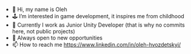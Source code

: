 - 👋 Hi, my name is Oleh
- 🕹️ I’m interested in game development, it inspires me from childhood
- 🎲 Currently I work as Junior Unity Developer (that is why no commits here, not public projects)
- 💞️ Always open to new opportunities
- 📫 How to reach me https://www.linkedin.com/in/oleh-hvozdetskyi/

<!---
smrtmind/smrtmind is a ✨ special ✨ repository because its `README.md` (this file) appears on your GitHub profile.
You can click the Preview link to take a look at your changes.
--->
